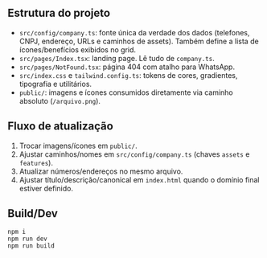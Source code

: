 ## Estrutura do projeto

- `src/config/company.ts`: fonte única da verdade dos dados (telefones, CNPJ, endereço, URLs e caminhos de assets). Também define a lista de ícones/benefícios exibidos no grid.
- `src/pages/Index.tsx`: landing page. Lê tudo de `company.ts`.
- `src/pages/NotFound.tsx`: página 404 com atalho para WhatsApp.
- `src/index.css` e `tailwind.config.ts`: tokens de cores, gradientes, tipografia e utilitários.
- `public/`: imagens e ícones consumidos diretamente via caminho absoluto (`/arquivo.png`).

## Fluxo de atualização

1) Trocar imagens/ícones em `public/`.
2) Ajustar caminhos/nomes em `src/config/company.ts` (chaves `assets` e `features`).
3) Atualizar números/endereços no mesmo arquivo.
4) Ajustar título/descrição/canonical em `index.html` quando o domínio final estiver definido.

## Build/Dev

```
npm i
npm run dev
npm run build
```


